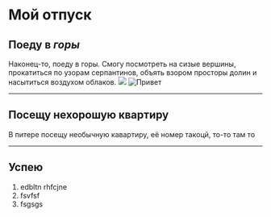 # Мой отпуск

## Поеду в *горы*
Наконец-то, поеду в горы.
Смогу посмотреть на сизые вершины,
прокатиться по узорам серпантинов,
объять взором просторы долин и 
насытиться воздухом облаков.
![](foto.png)
![Привет](Photo.png)


---
## Посещу **нехорошую квартиру**
В питере посещу необычную кавартиру, её номер такоцй, то-то там то

---
## Успею
1. edbltn rhfcjne
2. fsvfsf
3. fsgsgs


